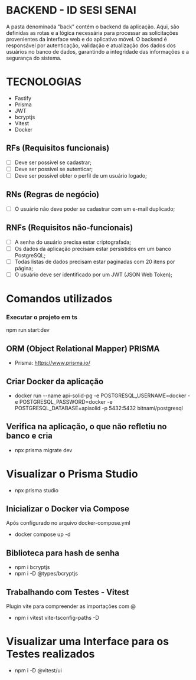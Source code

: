 
# BACKEND - ID SESI SENAI
A pasta denominada "back" contém o backend da aplicação. Aqui, são definidas as rotas e a lógica necessária para processar as solicitações provenientes da interface web e do aplicativo móvel. O backend é responsável por autenticação, validação e atualização dos dados dos usuários no banco de dados, garantindo a integridade das informações e a segurança do sistema.


# TECNOLOGIAS
- Fastify
- Prisma
- JWT
- bcryptjs
- Vitest
- Docker


## RFs (Requisitos funcionais)
- [ ] Deve ser possível se cadastrar;
- [ ] Deve ser possível se autenticar;
- [ ] Deve ser possível obter o perfil de um usuário logado;

## RNs (Regras de negócio)
- [ ] O usuário não deve poder se cadastrar com um e-mail duplicado;

## RNFs (Requisitos não-funcionais)
- [ ] A senha do usuário precisa estar criptografada;
- [ ] Os dados da aplicação precisam estar persistidos em um banco PostgreSQL;
- [ ] Todas listas de dados precisam estar paginadas com 20 itens por página;
- [ ] O usuário deve ser identificado por um JWT (JSON Web Token);

# Comandos utilizados
### Executar o projeto em ts
npm run start:dev

## ORM (Object Relational Mapper) PRISMA
- Prisma: https://www.prisma.io/

## Criar Docker da aplicação
- docker run --name api-solid-pg -e POSTGRESQL_USERNAME=docker -e POSTGRESQL_PASSWORD=docker -e POSTGRESQL_DATABASE=apisolid -p 5432:5432 bitnami/postgresql

## Verifica na aplicação, o que não refletiu no banco e cria
- npx prisma migrate dev

# Visualizar o Prisma Studio
- npx prisma studio

## Inicializar o Docker via Compose 
Após configurado no arquivo docker-compose.yml
- docker compose up -d

## Biblioteca para hash de senha 
- npm i bcryptjs 
- npm i -D @types/bcryptjs

## Trabalhando com Testes - Vitest 
Plugin vite para compreender as importações com @
- npm i vitest vite-tsconfig-paths -D

# Visualizar uma Interface para os Testes realizados
- npm i -D @vitest/ui

